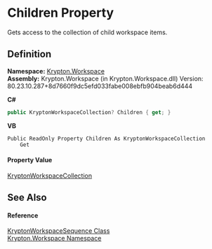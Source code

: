 # Children Property


Gets access to the collection of child workspace items.



## Definition
**Namespace:** <a href="0dbf488f-9676-a1e5-a949-1b4bcea03d52.md">Krypton.Workspace</a>  
**Assembly:** Krypton.Workspace (in Krypton.Workspace.dll) Version: 80.23.10.287+8d7660f9dc5efd033fabe008ebfb904beab6d444

**C#**
``` C#
public KryptonWorkspaceCollection? Children { get; }
```
**VB**
``` VB
Public ReadOnly Property Children As KryptonWorkspaceCollection
	Get
```



#### Property Value
<a href="f010355e-2019-ad4b-849d-d86a3884d7ea.md">KryptonWorkspaceCollection</a>

## See Also


#### Reference
<a href="90e480eb-d307-0af5-d5f9-c0a4dc985388.md">KryptonWorkspaceSequence Class</a>  
<a href="0dbf488f-9676-a1e5-a949-1b4bcea03d52.md">Krypton.Workspace Namespace</a>  
